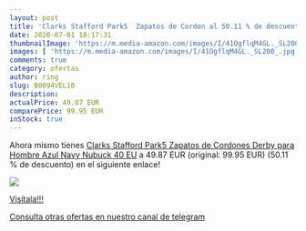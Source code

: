 ```yaml
---
layout: post
title: 'Clarks Stafford Park5  Zapatos de Cordon al 50.11 % de descuento'
date: 2020-07-01 18:17:31
thumbnailImage: 'https://m.media-amazon.com/images/I/41OgflqM4GL._SL200_.jpg'
images: [ 'https://m.media-amazon.com/images/I/41OgflqM4GL._SL200_.jpg' ]
comments: true
category: ofertas
author: ring
slug: B0094VEL10
description:
actualPrice: 49.87 EUR
comparePrice: 99.95 EUR
inStock: true
---
```


Ahora mismo tienes [Clarks Stafford Park5  Zapatos de Cordones Derby para Hombre  Azul  Navy Nubuck   40 EU](https://www.amazon.com/dp/B0094VEL10/?tag=redken08-20) a 49.87 EUR (original: 99.95 EUR) (50.11 %  de descuento) en el siguiente enlace!

[![](https://m.media-amazon.com/images/I/41OgflqM4GL._SL200_.jpg)](https://www.amazon.com/dp/B0094VEL10/?tag=redken08-20)

[Visítala!!!](https://www.amazon.com/dp/B0094VEL10/?tag=redken08-20)

[Consulta otras ofertas en nuestro canal de telegram](https://t.me/s/ofertas25)
